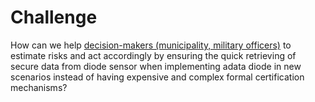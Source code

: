 # Challenge

How ​can ​we ​help <ins>​decision-​makers (municipality, military officers)</ins> to estimate risks and act accordingly ​by ensuring the quick retrieving of secure data from diode ​sensor ​when implementing a ​data ​diode ​in ​new ​scenarios ​instead ​of having expensive and complex formal certification mechanisms?